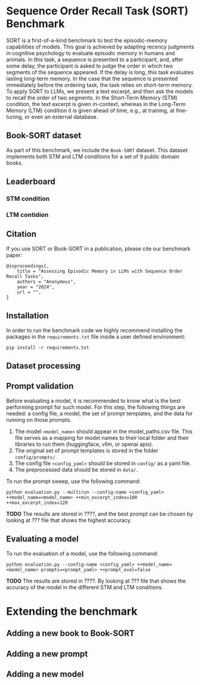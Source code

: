 # Sequence Order Recall Task (SORT) Benchmark

SORT is a first-of-a-kind benchmark to test the episodic-memory capabilities of models.
This goal is achieved by adapting recency judgments in cognitive psychology to evaluate episodic memory in humans and 
animals. In this task, a sequence is presented to a participant, and, after some delay, the participant is asked to 
judge the order in which two segments of the sequence appeared. If the delay is long, this task evaluates lasting 
long-term memory. In the case that the sequence is presented immediately before the ordering task, the task relies on 
short-term memory. To apply SORT to LLMs, we present a text excerpt, and then ask the models to recall the order of two
segments. In the Short-Term Memory (STM) condition, the text excerpt is given in-context, whereas in the Long-Term
Memory (LTM) condition it is given ahead of time, e.g., at training, at fine-tuning, or even an external database.

## Book-SORT dataset
As part of this benchmark, we include the `Book-SORT` dataset. This dataset implements both STM and LTM conditions for
a set of 9 public domain books. 

## Leaderboard

### STM condition

### LTM contidion


## Citation
If you use SORT or Book-SORT in a publication, please cite our benchmark paper:
```
@inproceedings{,
    title = "Assessing Episodic Memory in LLMs with Sequence Order Recall Tasks",
    authors = "Anonymous",
    year = "2024",
    url = "",
}
```

## Installation
In order to run the benchmark code we highly recommend installing the packages in the `requirements.txt` file inside a
user defined environment:
```shell
pip install -r requirements.txt
```

## Dataset processing

## Prompt validation
Before evaluating a model, it is recommended to know what is the best performing prompt for such model.
For this step, the following things are needed: a config file, a model, the set of prompt templates, and the data for 
running on those prompts.
1. The model `<model_name>` should appear in the model_paths.csv file. This file serves as a mapping for model names to their local folder 
and their libraries to run them (huggingface, vllm, or openai apis).
2. The original set of prompt templates is stored in the folder `config/prompts/`.
3. The config file `<config_yaml>` should be stored in `config/` as a yaml file. 
4. The preprocessed data should be stored in `data/`.

To run the prompt sweep, use the following command:
```shell
python evaluation.py --multirun --config-name <config_yaml> ++model_name=<model_name> ++min_excerpt_index=100 ++max_excerpt_index=120
```

**TODO**
The results are stored in ????, and the best prompt can be chosen by looking at ??? file that shows the highest 
accuracy.

## Evaluating a model

To run the evaluation of a model, use the following command:
```shell
python evaluation.py --config-name <config_yaml> ++model_name=<model_name> prompts=<prompt_yaml> ++prompt_eval=false
```

**TODO**
The results are stored in ????. By looking at ??? file that shows the 
accuracy of the model in the different STM and LTM conditions.

# Extending the benchmark

## Adding a new book to Book-SORT

## Adding a new prompt

## Adding a new model

